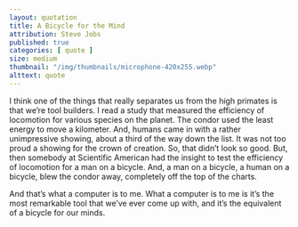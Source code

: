 ```yaml
---
layout: quotation
title: A Bicycle for the Mind
attribution: Steve Jobs
published: true
categories: [ quote ]
size: medium
thumbnail: "/img/thumbnails/microphone-420x255.webp"
alttext: quote
---
```


I think one of the things that really separates us from the high primates is that we’re tool builders. I read 
a study that measured the efficiency of locomotion for various species on the planet. The condor used the 
least energy to move a kilometer. And, humans came in with a rather unimpressive showing, about a third 
of the way down the list. It was not too proud a showing for the crown of creation. So, that didn’t look 
so good. But, then somebody at Scientific American had the insight to test the efficiency of locomotion for a 
man on a bicycle. And, a man on a bicycle, a human on a bicycle, blew the condor away, completely off the 
top of the charts.

And that’s what a computer is to me. What a computer is to me is it’s the most remarkable tool that we’ve 
ever come up with, and it’s the equivalent of a bicycle for our minds.

